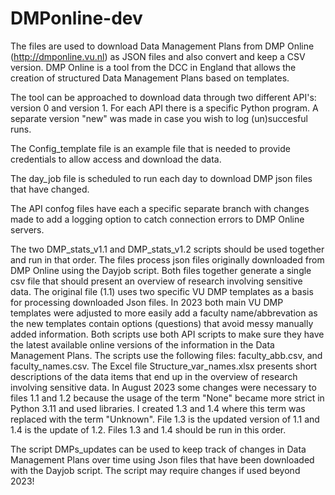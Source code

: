 # DMPonline-dev

The files are used to download Data Management Plans from DMP Online (http://dmponline.vu.nl) as JSON files and also convert and keep a CSV version.
DMP Online is a tool from the DCC in England that allows the creation of structured Data Management Plans based on templates.

The tool can be approached to download data through two different API's: version 0 and version 1.
For each API there is a specific Python program. A separate version "new" was made in case you wish to log (un)succesful runs.

The Config_template file is an example file that is needed to provide credentials to allow access and download the data.

The day_job file is scheduled to run each day to download DMP json files that have changed. 

The API confog files have each a specific separate branch with changes made to add a logging option to catch connection errors to DMP Online servers.

The two DMP_stats_v1.1 and DMP_stats_v1.2 scripts should be used together and run in that order. The files process json files originally downloaded from DMP Online using the Dayjob script. Both files together generate a single csv file that should present an overview of research involving sensitive data. The original file (1.1) uses two specific VU DMP templates as a basis for processing downloaded Json files. In 2023 both main VU DMP templates were adjusted to more easily add a faculty name/abbrevation as the new templates contain options (questions) that avoid messy manually added information. Both scripts use both API scripts to make sure they have the latest available online versions of the information in the Data Management Plans. The scripts use the following files: faculty_abb.csv, and faculty_names.csv. The Excel file Structure_var_names.xlsx presents short descriptions of the data items that end up in the overview of research involving sensitive data.
In August 2023 some changes were necessary to files 1.1 and 1.2 because the usage of the term "None" became more strict in Python 3.11 and used libraries. I created 1.3 and 1.4 where this term was replaced with the term "Unknown". File 1.3 is the updated version of 1.1 and 1.4 is the update of 1.2. Files 1.3 and 1.4 should be run in this order.

The script DMPs_updates can be used to keep track of changes in Data Management Plans over time using Json files that have been downloaded with the Dayjob script. The script may require changes if used beyond 2023!
